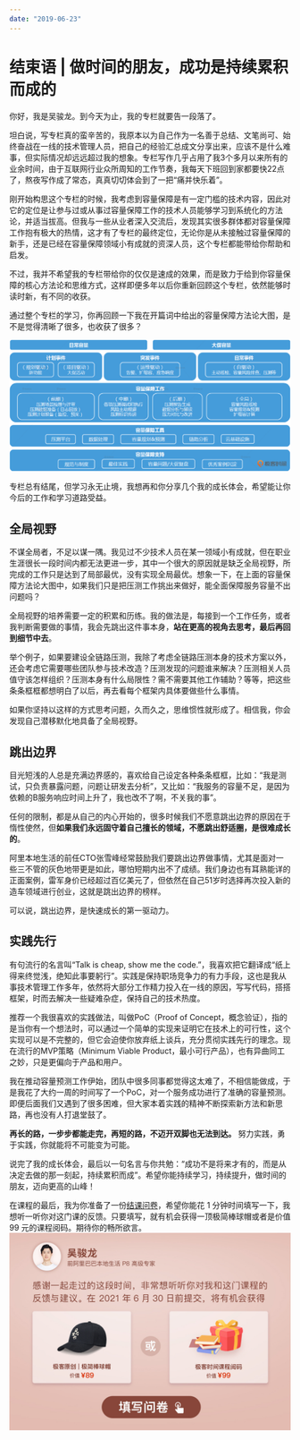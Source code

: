 ```yaml
---
date: "2019-06-23"
---  
```

      
# 结束语 | 做时间的朋友，成功是持续累积而成的
你好，我是吴骏龙。到今天为止，我的专栏就要告一段落了。

坦白说，写专栏真的蛮辛苦的，我原本以为自己作为一名善于总结、文笔尚可、始终奋战在一线的技术管理人员，把自己的经验汇总成文分享出来，应该不是什么难事，但实际情况却远远超过我的想象。专栏写作几乎占用了我3个多月以来所有的业余时间，由于互联网行业众所周知的工作节奏，我每天下班回到家都要快22点了，熬夜写作成了常态，真真切切体会到了一把“痛并快乐着”。

刚开始构思这个专栏的时候，我考虑到容量保障是有一定门槛的技术内容，因此对它的定位是让参与过或从事过容量保障工作的技术人员能够学习到系统化的方法论，并适当拔高。但我与一些从业者深入交流后，发现其实很多群体都对容量保障工作抱有极大的热情，这才有了专栏的最终定位，无论你是从未接触过容量保障的新手，还是已经在容量保障领域小有成就的资深人员，这个专栏都能带给你帮助和启发。

不过，我并不希望我的专栏带给你的仅仅是速成的效果，而是致力于给到你容量保障的核心方法论和思维方式，这样即便多年以后你重新回顾这个专栏，依然能够时读时新，有不同的收获。

通过整个专栏的学习，你再回顾一下我在开篇词中给出的容量保障方法论大图，是不是觉得清晰了很多，也收获了很多？

<!-- [[[read_end]]] -->

![](./httpsstatic001geekbangorgresourceimage5b7d5bf22a0a47071ab80def7e88f4e3f67d.png)

专栏总有结尾，但学习永无止境，我想再和你分享几个我的成长体会，希望能让你今后的工作和学习道路受益。

## 全局视野

不谋全局者，不足以谋一隅。我见过不少技术人员在某一领域小有成就，但在职业生涯很长一段时间内都无法更进一步，其中一个很大的原因就是缺乏全局视野，所完成的工作只是达到了局部最优，没有实现全局最优。想象一下，在上面的容量保障方法论大图中，如果我们只是把压测工作挑出来做好，能全面保障服务容量不出问题吗？

全局视野的培养需要一定的积累和历练。我的做法是，每接到一个工作任务，或者我判断需要做的事情，我会先跳出这件事本身，**站在更高的视角去思考，最后再回到细节中去**。

举个例子，如果要建设全链路压测，我除了考虑全链路压测本身的技术方案以外，还会考虑它需要哪些团队参与技术改造？压测发现的问题谁来解决？压测相关人员值守该怎样组织？压测本身有什么局限性？需不需要其他工作辅助？等等，把这些条条框框都想明白了以后，再去看每个框架内具体要做些什么事情。

如果你坚持以这样的方式思考问题，久而久之，思维惯性就形成了。相信我，你会发现自己潜移默化地具备了全局视野。

## 跳出边界

目光短浅的人总是充满边界感的，喜欢给自己设定各种条条框框，比如：“我是测试，只负责暴露问题，问题让研发去分析”，又比如：“我服务的容量不足，是因为依赖的B服务响应时间上升了，我也改不了啊，不关我的事”。

任何的限制，都是从自己的内心开始的，很多时候我们不愿意跳出边界的原因在于惰性使然，但**如果我们永远固守着自己擅长的领域，不愿跳出舒适圈，是很难成长的**。

阿里本地生活的前任CTO张雪峰经常鼓励我们要跳出边界做事情，尤其是面对一些三不管的灰色地带更是如此，哪怕短期内出不了成绩。我们身边也有耳熟能详的正面案例，雷军身价已经超过百亿美元了，但依然在自己51岁时选择再次投入新的造车领域进行创业，这就是跳出边界的榜样。

可以说，跳出边界，是快速成长的第一驱动力。

## 实践先行

有句流行的名言叫“Talk is cheap, show me the code.”，我喜欢把它翻译成“纸上得来终觉浅，绝知此事要躬行”。实践是保持职场竞争力的有力手段，这也是我从事技术管理工作多年，依然将大部分工作精力投入在一线的原因，写写代码，搭搭框架，时而去解决一些疑难杂症，保持自己的技术热度。

推荐一个我很喜欢的实践做法，叫做PoC（Proof of Concept，概念验证），指的是当你有一个想法时，可以通过一个简单的实现来证明它在技术上的可行性，这个实现可以是不完整的，但它会迫使你放弃纸上谈兵，充分贯彻实践先行的理念。现在流行的MVP策略（Minimum Viable Product，最小可行产品），也有异曲同工之妙，只是更偏向于产品和用户。

我在推动容量预测工作伊始，团队中很多同事都觉得这太难了，不相信能做成，于是我花了大约一周的时间写了一个PoC，对一个服务成功进行了准确的容量预测。即便后面我们又遇到了很多困难，但大家本着实践的精神不断探索新方法和新思路，再也没有人打退堂鼓了。

**再长的路，一步步都能走完，再短的路，不迈开双脚也无法到达。** 努力实践，勇于实践，你就能将不可能变为可能。

说完了我的成长体会，最后以一句名言与你共勉：“成功不是将来才有的，而是从决定去做的那一刻起，持续累积而成”。希望你能持续学习，持续提升，做时间的朋友，迈向更高的山峰！

在课程的最后，我为你准备了一份[结课问卷](https://jinshuju.net/f/yfxgHA)，希望你能花 1 分钟时间填写一下，我想听一听你对这门课的反馈。只要填写，就有机会获得一顶极简棒球帽或者是价值 99 元的课程阅码。期待你的畅所欲言。  
[![](./httpsstatic001geekbangorgresourceimaged6a8d66be1efe5e98514bb8741b7268eb8a8.jpg)](https://jinshuju.net/f/yfxgHA)